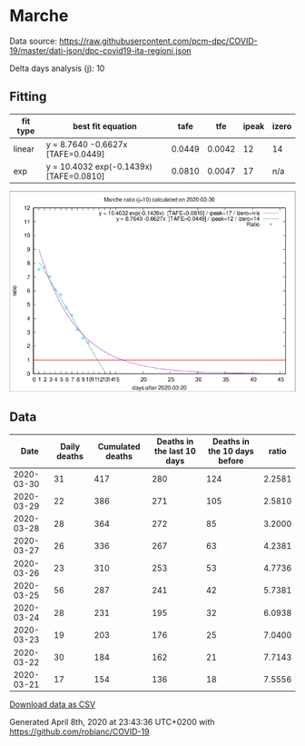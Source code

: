 # Marche

Data source: https://raw.githubusercontent.com/pcm-dpc/COVID-19/master/dati-json/dpc-covid19-ita-regioni.json

Delta days analysis (j): 10

## Fitting 
|fit type|best fit equation|tafe|tfe|ipeak|izero|
|-------|-----|--------|------|---|---|
|linear|y = 8.7640 -0.6627x  [TAFE=0.0449]|0.0449|0.0042|12|14|
|exp|y = 10.4032 exp(-0.1439x)  [TAFE=0.0810]|0.0810|0.0047|17|n/a|

![Plot](COVID-19_marche_j10_2020-03-30.png)

## Data
|Date|Daily deaths|Cumulated deaths|Deaths in the last 10 days|Deaths in the 10 days before|ratio|
|----|----------|-----------|-------|--------------------|-----|
|2020-03-30|31|417|280|124|2.2581|
|2020-03-29|22|386|271|105|2.5810|
|2020-03-28|28|364|272|85|3.2000|
|2020-03-27|26|336|267|63|4.2381|
|2020-03-26|23|310|253|53|4.7736|
|2020-03-25|56|287|241|42|5.7381|
|2020-03-24|28|231|195|32|6.0938|
|2020-03-23|19|203|176|25|7.0400|
|2020-03-22|30|184|162|21|7.7143|
|2020-03-21|17|154|136|18|7.5556|

[Download data as CSV](COVID-19_marche_j10_2020-03-30.csv)

Generated April 8th, 2020 at 23:43:36 UTC+0200 with https://github.com/robianc/COVID-19

